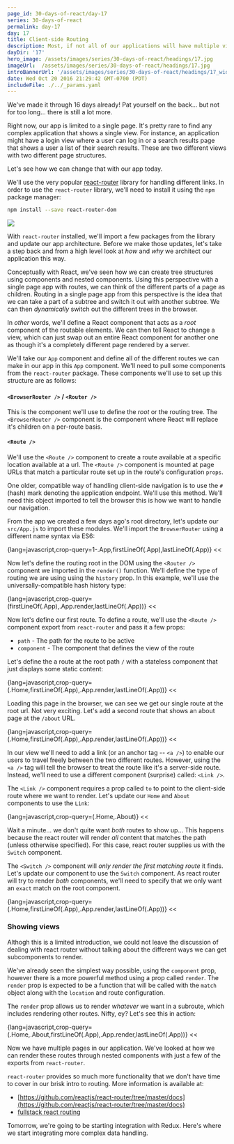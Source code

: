 ```yaml
---
page_id: 30-days-of-react/day-17
series: 30-days-of-react
permalink: day-17
day: 17
title: Client-side Routing
description: Most, if not all of our applications will have multiple views in our single-page application. Let's dive right into creating multiple views for our applications using React Router.
dayDir: '17'
hero_image: /assets/images/series/30-days-of-react/headings/17.jpg
imageUrl:  /assets/images/series/30-days-of-react/headings/17.jpg
introBannerUrl: '/assets/images/series/30-days-of-react/headings/17_wide.jpg'
date: Wed Oct 20 2016 21:29:42 GMT-0700 (PDT)
includeFile: ./../_params.yaml
---
```


We've made it through 16 days already! Pat yourself on the back... but not for too long... there is still a lot more. 

Right now, our app is limited to a single page. It's pretty rare to find any complex application that shows a single view. For instance, an application might have a login view where a user can log in or a search results page that shows a user a list of their search results. These are two different views with two different page structures. 

Let's see how we can change that with our app today.

We'll use the very popular [react-router](https://github.com/reactjs/react-router) library for handling different links. In order to use the `react-router` library, we'll need to install it using the `npm` package manager:

```bash
npm install --save react-router-dom
```
<img class="wide" src="{{ imagesDir }}/install-react-router.png" />

With `react-router` installed, we'll import a few packages from the library and update our app architecture. Before we make those updates, let's take a step back and from a high level look at _how_ and _why_ we architect our application this way.

Conceptually with React, we've seen how we can create tree structures using components and nested components. Using this perspective with a single page app with routes, we can think of the different parts of a page as children. Routing in a single page app from this perspective is the idea that we can take a part of a subtree and switch it out with another subtree. We can then _dynamically_ switch out the different trees in the browser.

In _other_ words, we'll define a React component that acts as a _root_ component of the routable elements. We can then tell React to change a view, which can just swap out an entire React component for another one as though it's a completely different page rendered by a server.

We'll take our `App` component and define all of the different routes we can make in our app in this `App` component. We'll need to pull some components from the `react-router` package. These components we'll use to set up this structure are as follows:

#### `<BrowserRouter />` / `<Router />`

This is the component we'll use to define the _root_ or the routing tree. The `<BrowserRouter />` component is the component where React will replace it's children on a per-route basis. 

#### `<Route />`

We'll use the `<Route />` component to create a route available at a specific location available at a url. The `<Route />` component is mounted at page URLs that match a particular route set up in the route's configuration `props`.

One older, compatible way of handling client-side navigation is to use the `#` (hash) mark denoting the application endpoint. We'll use this method. We'll need this object imported to tell the browser this is how we want to handle our navigation.

From the app we created a few days ago's root directory, let's update our `src/App.js` to import these modules. We'll import the `BrowserRouter` using a different name syntax via ES6:

{lang=javascript,crop-query=1-.App,firstLineOf(.App),lastLineOf(.App)}
<<[](App.js)

Now let's define the routing root in the DOM using the `<Router />` component we imported in the `render()` function. We'll define the type of routing we are using using the `history` prop. In this example, we'll use the universally-compatible hash history type: 

{lang=javascript,crop-query=(firstLineOf(.App),.App.render,lastLineOf(.App))}
<<[](App.js)

Now let's define our first route. To define a route, we'll use the `<Route />` component export from `react-router` and pass it a few props:

* `path` - The path for the route to be active
* `component` - The component that defines the view of the route

Let's define the a route at the root path `/` with a stateless component that just displays some static content:

{lang=javascript,crop-query=(.Home,firstLineOf(.App),.App.render,lastLineOf(.App))}
<<[](SimpleRouter.js)

<div class="demo" id="demo1"></div>

Loading this page in the browser, we can see we get our single route at the root url. Not very exciting. Let's add a second route that shows an about page at the `/about` URL.

{lang=javascript,crop-query=(.Home,firstLineOf(.App),.App.render,lastLineOf(.App))}
<<[](TwoRoutes.js)

<div class="demo" id="demo2"></div>

In our view we'll need to add a link (or an anchor tag -- `<a />`) to enable our users to travel freely between the two different routes. However, using the `<a />` tag will tell the browser to treat the route like it's a server-side route. Instead, we'll need to use a different component (surprise) called: `<Link />`.

The `<Link />` component requires a prop called `to` to point to the client-side route where we want to render. Let's update our `Home` and `About` components to use the `Link`:

{lang=javascript,crop-query=(.Home,.About)}
<<[](TwoLinkedRoutes.js)

<div class="demo" id="demo3"></div>

Wait a minute... we don't quite want _both_ routes to show up... This happens because the react router will render _all_ content that matches the path (unless otherwise specified). For this case, react router supplies us with the `Switch` component. 

The `<Switch />` component will _only render the first matching route_ it finds. Let's update our component to use the `Switch` component. As react router will try to render _both_ components, we'll need to specify that we only want an `exact` match on the root component. 

{lang=javascript,crop-query=(.Home,firstLineOf(.App),.App.render,lastLineOf(.App))}
<<[](TwoLinkedSingleRoutes.js)

<div class="demo" id="demo4"></div>

### Showing views

Althogh this is a limited introduction, we could not leave the discussion of dealing with react router without talking about the different ways we can get subcomponents to render.

We've already seen the simplest way possible, using the `component` prop, however there is a more powerful method using a prop called `render`. The `render` prop is expected to be a function that will be called with the `match` object along with the `location` and route configuration. 

The `render` prop allows us to render _whatever_ we want in a subroute, which includes rendering other routes. Nifty, ey? Let's see this in action:

{lang=javascript,crop-query=(.Home,.About,firstLineOf(.App),.App.render,lastLineOf(.App))}
<<[](TwoLinkedSingleRenderedRoutes.js)

<div class="demo" id="demo5"></div>

Now we have multiple pages in our application. We've looked at how we can render these routes through nested components with just a few of the exports from `react-router`. 

`react-router` provides so much more functionality that we don't have time to cover in our brisk intro to routing. More information is available at:

* [https://github.com/reactjs/react-router/tree/master/docs](https://github.com/reactjs/react-router/tree/master/docs)
* [fullstack react routing](https://fullstackreact.com)

Tomorrow, we're going to be starting integration with Redux. Here's where we start integrating more complex data handling.
